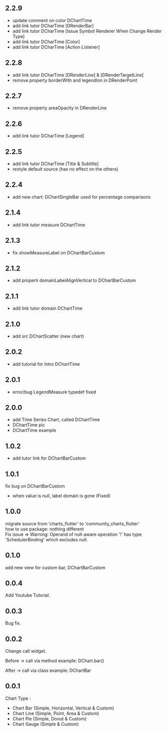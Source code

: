 ## 2.2.9

- update comment on color DChartTime
- add link tutor DCharTime [DRenderBar]
- add link tutor DCharTime [Issue Symbol Renderer When Change Render Type]
- add link tutor DCharTime [Color]
- add link tutor DCharTime [Action Listener]

## 2.2.8

- add link tutor DCharTime [DRenderLine] & [DRenderTargetLine]
- remove property borderWith and legendIon in DRenderPoint

## 2.2.7

- remove property areaOpacity in DRenderLine

## 2.2.6

- add link tutor DCharTime [Legend]

## 2.2.5

- add link tutor DCharTime [Title & Subtitle]
- restyle default source (has no effect on the others)

## 2.2.4

- add new chart: DChartSingleBar
  used for percentage comparisons

## 2.1.4

- add link tutor measure DChartTime

## 2.1.3

- fix showMeasureLabel on DChartBarCustom

## 2.1.2

- add properti domainLabelAlignVertical to DChartBarCustom

## 2.1.1

- add link tutor domain DChartTime

## 2.1.0

- add src DChartScatter (new chart)

## 2.0.2

- add tutorial for Intro DChartTime

## 2.0.1

- error/bug LegendMeasure typedef fixed

## 2.0.0

- add Time Series Chart, called DChartTime
- DChartTime pic
- DChartTime example

## 1.0.2

- add tutor link for DChartBarCustom

## 1.0.1

fix bug on DChartBarCustom

- when value is null, label domain is gone (Fixed)

## 1.0.0

migrate source from 'charts_flutter' to 'community_charts_flutter'\
how to use package: nothing different\
Fix issue => Warning: Operand of null-aware operation '!' has type 'SchedulerBinding' which excludes null.

## 0.1.0

add new view for custom bar, DChartBarCustom

## 0.0.4

Add Youtube Tutorial.

## 0.0.3

Bug fix.

## 0.0.2

Change call widget.

Before -> call via method
example: DChart.bar()

After -> call via class
example: DChartBar

## 0.0.1

Chart Type :

- Chart Bar (Simple, Horizontal, Vertical & Custom)
- Chart Line (Simple, Point, Area & Custom)
- Chart Pie (Simple, Donut & Custom)
- Chart Gauge (Simple & Custom)
